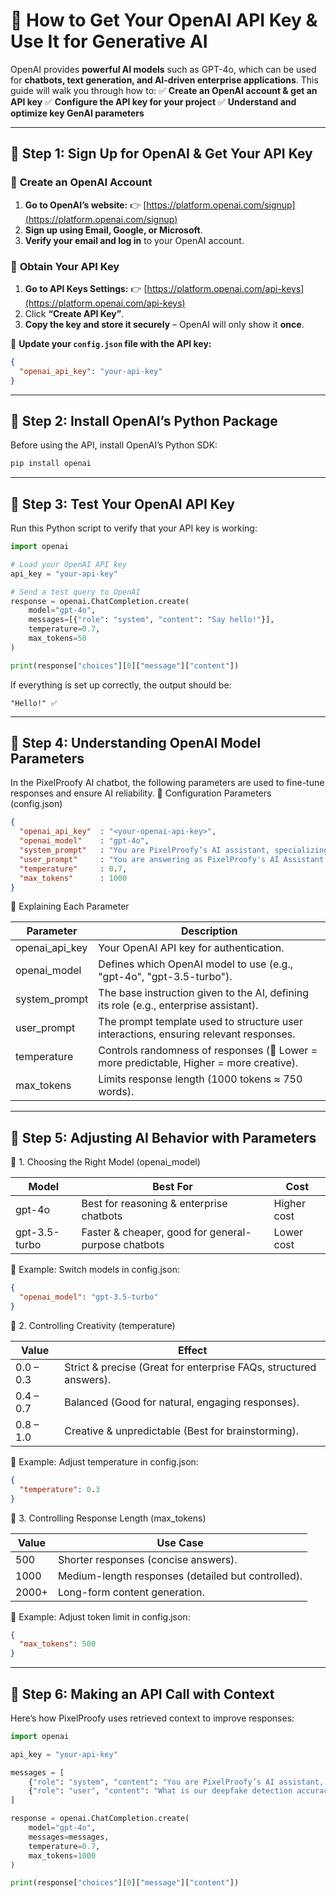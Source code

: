 # 🤖 How to Get Your OpenAI API Key & Use It for Generative AI

OpenAI provides **powerful AI models** such as GPT-4o, which can be used for **chatbots, text generation, and AI-driven enterprise applications**. This guide will walk you through how to:
✅ **Create an OpenAI account & get an API key**
✅ **Configure the API key for your project**
✅ **Understand and optimize key GenAI parameters**

---

## 📌 Step 1: Sign Up for OpenAI & Get Your API Key

### 🔹 **Create an OpenAI Account**
1. **Go to OpenAI’s website:**
   👉 [https://platform.openai.com/signup](https://platform.openai.com/signup)
2. **Sign up using Email, Google, or Microsoft**.
3. **Verify your email and log in** to your OpenAI account.

### 🔹 **Obtain Your API Key**
1. **Go to API Keys Settings:**
   👉 [https://platform.openai.com/api-keys](https://platform.openai.com/api-keys)
2. Click **“Create API Key”**.
3. **Copy the key and store it securely** – OpenAI will only show it **once**.

🔹 **Update your `config.json` file with the API key:**
```json
{
  "openai_api_key": "your-api-key"
}
```

---

## 📌 Step 2: Install OpenAI’s Python Package

Before using the API, install OpenAI’s Python SDK:

```bash
pip install openai
```

---

## 📌 Step 3: Test Your OpenAI API Key

Run this Python script to verify that your API key is working:

```python
import openai

# Load your OpenAI API key
api_key = "your-api-key"

# Send a test query to OpenAI
response = openai.ChatCompletion.create(
    model="gpt-4o",
    messages=[{"role": "system", "content": "Say hello!"}],
    temperature=0.7,
    max_tokens=50
)

print(response["choices"][0]["message"]["content"])
```

If everything is set up correctly, the output should be:

    "Hello!" ✅

---

## 📌 Step 4: Understanding OpenAI Model Parameters

In the PixelProofy AI chatbot, the following parameters are used to fine-tune responses and ensure AI reliability.
🔹 Configuration Parameters (config.json)

```json
{
  "openai_api_key"  : "<your-openai-api-key>",
  "openai_model"    : "gpt-4o",
  "system_prompt"   : "You are PixelProofy’s AI assistant, specializing in answering enterprise-related questions using the most relevant retrieved context. Your goal is to provide precise, well-structured, and professional responses based on the available context. If the provided context is insufficient, acknowledge it and avoid making assumptions. Always prioritize accuracy, clarity, and security when responding to sensitive topics.",
  "user_prompt"     : "You are answering as PixelProofy's AI Assistant. Use the retrieved context to generate an accurate response. If the context does not contain relevant information, state that explicitly rather than making assumptions.\n\nContext:\n{context}\n\nUser Question:\n{message}\n\nChat History:\n{history}\n\n---\nEnsure responses are concise yet informative, maintaining a professional tone. Cite sources from the provided context when applicable.",
  "temperature"     : 0.7,
  "max_tokens"      : 1000
}
```

🔹 Explaining Each Parameter

| Parameter         | Description                                                                 |
|-------------------|-----------------------------------------------------------------------------|
| openai_api_key    | Your OpenAI API key for authentication.                                      |
| openai_model      | Defines which OpenAI model to use (e.g., "gpt-4o", "gpt-3.5-turbo").       |
| system_prompt     | The base instruction given to the AI, defining its role (e.g., enterprise assistant). |
| user_prompt       | The prompt template used to structure user interactions, ensuring relevant responses. |
| temperature       | Controls randomness of responses (🔹 Lower = more predictable, Higher = more creative). |
| max_tokens        | Limits response length (1000 tokens ≈ 750 words).                            |

---

## 📌 Step 5: Adjusting AI Behavior with Parameters

🎯 1. Choosing the Right Model (openai_model)

| Model         | Best For                                | Cost        |
|---------------|-----------------------------------------|-------------|
| gpt-4o        | Best for reasoning & enterprise chatbots | Higher cost |
| gpt-3.5-turbo | Faster & cheaper, good for general-purpose chatbots | Lower cost  |

📝 Example: Switch models in config.json:

```json
{
  "openai_model": "gpt-3.5-turbo"
}
```

🎯 2. Controlling Creativity (temperature)

| Value   | Effect                                                                  |
|---------|-------------------------------------------------------------------------|
| 0.0 – 0.3 | Strict & precise (Great for enterprise FAQs, structured answers).     |
| 0.4 – 0.7 | Balanced (Good for natural, engaging responses).                      |
| 0.8 – 1.0 | Creative & unpredictable (Best for brainstorming).                    |

📝 Example: Adjust temperature in config.json:

```json
{
  "temperature": 0.3
}
```

🎯 3. Controlling Response Length (max_tokens)

| Value | Use Case                            |
|-------|-------------------------------------|
| 500   | Shorter responses (concise answers).|
| 1000  | Medium-length responses (detailed but controlled). |
| 2000+ | Long-form content generation.       |

📝 Example: Adjust token limit in config.json:

```json
{
  "max_tokens": 500
}
```

---

## 📌 Step 6: Making an API Call with Context

Here’s how PixelProofy uses retrieved context to improve responses:

```python
import openai

api_key = "your-api-key"

messages = [
    {"role": "system", "content": "You are PixelProofy’s AI assistant, specializing in enterprise AI support."},
    {"role": "user", "content": "What is our deepfake detection accuracy?"}
]

response = openai.ChatCompletion.create(
    model="gpt-4o",
    messages=messages,
    temperature=0.7,
    max_tokens=1000
)

print(response["choices"][0]["message"]["content"])
```
